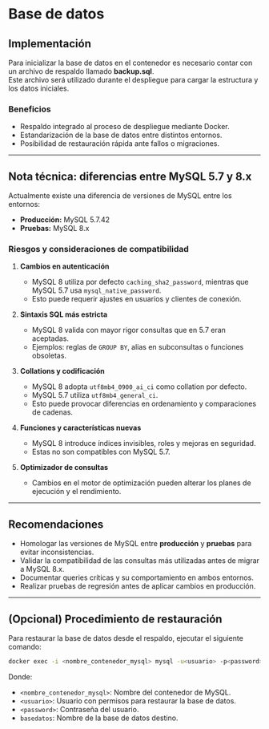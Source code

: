 # Base de datos

## Implementación
Para inicializar la base de datos en el contenedor es necesario contar con un archivo de respaldo llamado **backup.sql**.  
Este archivo será utilizado durante el despliegue para cargar la estructura y los datos iniciales.

### Beneficios
- Respaldo integrado al proceso de despliegue mediante Docker.  
- Estandarización de la base de datos entre distintos entornos.  
- Posibilidad de restauración rápida ante fallos o migraciones.  

---

## Nota técnica: diferencias entre MySQL 5.7 y 8.x

Actualmente existe una diferencia de versiones de MySQL entre los entornos:

- **Producción:** MySQL 5.7.42  
- **Pruebas:** MySQL 8.x  

### Riesgos y consideraciones de compatibilidad
1. **Cambios en autenticación**  
   - MySQL 8 utiliza por defecto `caching_sha2_password`, mientras que MySQL 5.7 usa `mysql_native_password`.  
   - Esto puede requerir ajustes en usuarios y clientes de conexión.

2. **Sintaxis SQL más estricta**  
   - MySQL 8 valida con mayor rigor consultas que en 5.7 eran aceptadas.  
   - Ejemplos: reglas de `GROUP BY`, alias en subconsultas o funciones obsoletas.

3. **Collations y codificación**  
   - MySQL 8 adopta `utf8mb4_0900_ai_ci` como collation por defecto.  
   - MySQL 5.7 utiliza `utf8mb4_general_ci`.  
   - Esto puede provocar diferencias en ordenamiento y comparaciones de cadenas.

4. **Funciones y características nuevas**  
   - MySQL 8 introduce índices invisibles, roles y mejoras en seguridad.  
   - Estas no son compatibles con MySQL 5.7.

5. **Optimizador de consultas**  
   - Cambios en el motor de optimización pueden alterar los planes de ejecución y el rendimiento.  

---

## Recomendaciones
- Homologar las versiones de MySQL entre **producción** y **pruebas** para evitar inconsistencias.  
- Validar la compatibilidad de las consultas más utilizadas antes de migrar a MySQL 8.x.  
- Documentar queries críticas y su comportamiento en ambos entornos.  
- Realizar pruebas de regresión antes de aplicar cambios en producción.  

---

## (Opcional) Procedimiento de restauración
Para restaurar la base de datos desde el respaldo, ejecutar el siguiente comando:

```bash
docker exec -i <nombre_contenedor_mysql> mysql -u<usuario> -p<password> basedatos < backup.sql
```

Donde:
- `<nombre_contenedor_mysql>`: Nombre del contenedor de MySQL.  
- `<usuario>`: Usuario con permisos para restaurar la base de datos.  
- `<password>`: Contraseña del usuario.  
- `basedatos`: Nombre de la base de datos destino.  
